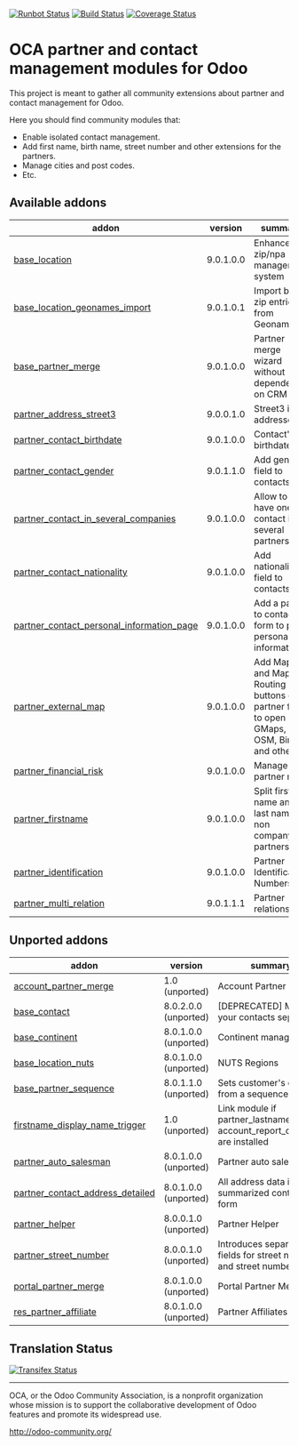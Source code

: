 [![Runbot Status](https://runbot.odoo-community.org/runbot/badge/flat/134/9.0.svg)](https://runbot.odoo-community.org/runbot/repo/github-com-oca-partner-contact-134)
[![Build Status](https://travis-ci.org/OCA/partner-contact.svg?branch=9.0)](https://travis-ci.org/OCA/partner-contact)
[![Coverage Status](https://coveralls.io/repos/OCA/partner-contact/badge.svg?branch=9.0)](https://coveralls.io/r/OCA/partner-contact?branch=9.0)

OCA partner and contact management modules for Odoo
===================================================

This project is meant to gather all community extensions about partner and contact management for Odoo.

Here you should find community modules that:

* Enable isolated contact management.
* Add first name, birth name, street number and other extensions for the partners.
* Manage cities and post codes.
* Etc.

[//]: # (addons)
Available addons
----------------
addon | version | summary
--- | --- | ---
[base_location](base_location/) | 9.0.1.0.0 | Enhanced zip/npa management system
[base_location_geonames_import](base_location_geonames_import/) | 9.0.1.0.1 | Import better zip entries from Geonames
[base_partner_merge](base_partner_merge/) | 9.0.1.0.0 | Partner merge wizard without dependency on CRM
[partner_address_street3](partner_address_street3/) | 9.0.0.1.0 | Street3 in addresses
[partner_contact_birthdate](partner_contact_birthdate/) | 9.0.1.0.0 | Contact's birthdate
[partner_contact_gender](partner_contact_gender/) | 9.0.1.1.0 | Add gender field to contacts
[partner_contact_in_several_companies](partner_contact_in_several_companies/) | 9.0.1.0.0 | Allow to have one contact in several partners
[partner_contact_nationality](partner_contact_nationality/) | 9.0.1.0.0 | Add nationality field to contacts
[partner_contact_personal_information_page](partner_contact_personal_information_page/) | 9.0.1.0.0 | Add a page to contacts form to put personal information
[partner_external_map](partner_external_map/) | 9.0.1.0.0 | Add Map and Map Routing buttons on partner form to open GMaps, OSM, Bing and others
[partner_financial_risk](partner_financial_risk/) | 9.0.1.0.0 | Manage partner risk
[partner_firstname](partner_firstname/) | 9.0.1.0.0 | Split first name and last name for non company partners
[partner_identification](partner_identification/) | 9.0.1.0.0 | Partner Identification Numbers
[partner_multi_relation](partner_multi_relation/) | 9.0.1.1.1 | Partner relations

Unported addons
---------------
addon | version | summary
--- | --- | ---
[account_partner_merge](account_partner_merge/) | 1.0 (unported) | Account Partner Merge
[base_contact](base_contact/) | 8.0.2.0.0 (unported) | [DEPRECATED] Manage your contacts separately
[base_continent](base_continent/) | 8.0.1.0.0 (unported) | Continent management
[base_location_nuts](base_location_nuts/) | 8.0.1.0.0 (unported) | NUTS Regions
[base_partner_sequence](base_partner_sequence/) | 8.0.1.1.0 (unported) | Sets customer's code from a sequence
[firstname_display_name_trigger](firstname_display_name_trigger/) | 1.0 (unported) | Link module if partner_lastname and account_report_company are installed
[partner_auto_salesman](partner_auto_salesman/) | 8.0.1.0.0 (unported) | Partner auto salesman
[partner_contact_address_detailed](partner_contact_address_detailed/) | 8.0.1.0.0 (unported) | All address data in summarized contact form
[partner_helper](partner_helper/) | 8.0.0.1.0 (unported) | Partner Helper
[partner_street_number](partner_street_number/) | 8.0.0.1.0 (unported) | Introduces separate fields for street name and street number.
[portal_partner_merge](portal_partner_merge/) | 8.0.1.0.0 (unported) | Portal Partner Merge
[res_partner_affiliate](res_partner_affiliate/) | 8.0.1.0.0 (unported) | Partner Affiliates

[//]: # (end addons)

Translation Status
------------------
[![Transifex Status](https://www.transifex.com/projects/p/OCA-partner-contact-9-0/chart/image_png)](https://www.transifex.com/projects/p/OCA-partner-contact-9-0)

----

OCA, or the Odoo Community Association, is a nonprofit organization whose 
mission is to support the collaborative development of Odoo features and 
promote its widespread use.

http://odoo-community.org/
